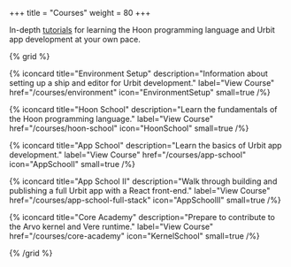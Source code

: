 +++
title = "Courses"
weight = 80
+++

In-depth [tutorials](#tutorials) for learning the Hoon programming language and Urbit app development at your own pace.

{% grid %}

  {% iconcard
    title="Environment Setup"
    description="Information about setting up a ship and editor for Urbit development."
    label="View Course"
    href="/courses/environment"
    icon="EnvironmentSetup"
    small=true
  /%}

  {% iconcard
    title="Hoon School"
    description="Learn the fundamentals of the Hoon programming language."
    label="View Course"
    href="/courses/hoon-school"
    icon="HoonSchool"
    small=true
  /%}

  {% iconcard
    title="App School"
    description="Learn the basics of Urbit app development."
    label="View Course"
    href="/courses/app-school"
    icon="AppSchoolI"
    small=true
  /%}

  {% iconcard
    title="App School II"
    description="Walk through building and publishing a full Urbit app with a React front-end."
    label="View Course"
    href="/courses/app-school-full-stack"
    icon="AppSchoolII"
    small=true
  /%}

  {% iconcard
    title="Core Academy"
    description="Prepare to contribute to the Arvo kernel and Vere runtime."
    label="View Course"
    href="/courses/core-academy"
    icon="KernelSchool"
    small=true
  /%}

{% /grid %}

